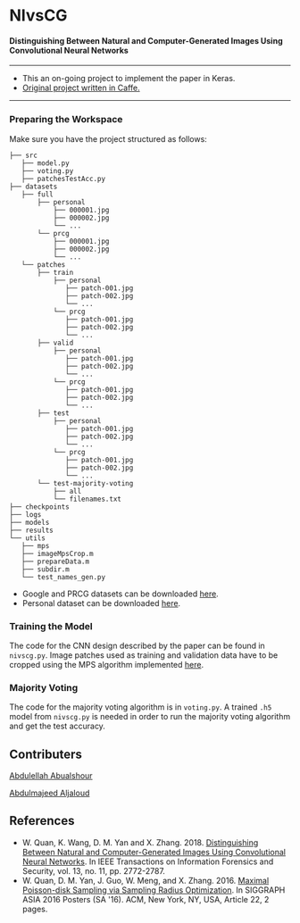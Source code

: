 # NIvsCG
#### Distinguishing Between Natural and Computer-Generated Images Using Convolutional Neural Networks

----------------------------------------

- This an on-going project to implement the paper in Keras.
- [Original project written in Caffe.](https://github.com/weizequan/NIvsCG)

----------------------------------------
### Preparing the Workspace
Make sure you have the project structured as follows:
```
├── src
   ├── model.py
   ├── voting.py
   ├── patchesTestAcc.py
├── datasets
   ├── full
       ├── personal
           ├── 000001.jpg 
           ├── 000002.jpg
           └── ...
       └── prcg
           ├── 000001.jpg 
           ├── 000002.jpg
           └── ...
   └── patches
       ├── train
           ├── personal
              ├── patch-001.jpg 
              ├── patch-002.jpg
              └── ...
           └── prcg
              ├── patch-001.jpg 
              ├── patch-002.jpg
              └── ...
       ├── valid
           ├── personal
              ├── patch-001.jpg 
              ├── patch-002.jpg
              └── ...
           └── prcg
              ├── patch-001.jpg 
              ├── patch-002.jpg
              └── ...
       ├── test
           ├── personal
              ├── patch-001.jpg 
              ├── patch-002.jpg
              └── ...
           └── prcg
              ├── patch-001.jpg 
              ├── patch-002.jpg
              └── ...
       └── test-majority-voting
           ├── all
           └── filenames.txt
├── checkpoints
├── logs
├── models
├── results
└── utils
   ├── mps
   ├── imageMpsCrop.m
   ├── prepareData.m
   ├── subdir.m
   └── test_names_gen.py
```
- Google and PRCG datasets can be downloaded [here](https://drive.google.com/file/d/0BwHrTmiHZpQCRFFVMWFEaWsyaWM/view).
- Personal dataset can be downloaded [here](http://www.ee.columbia.edu/~dvmmweb/dvmm/downloads/PIM_PRCG_dataset/personal_columbia_downsized_jpeg.zip).
### Training the Model
The code for the CNN design described by the paper can be found in `nivscg.py`. Image patches used as training and validation data have to be cropped using the MPS algorithm implemented [here](https://github.com/weizequan/NIvsCG/tree/master/utils).

### Majority Voting
The code for the majority voting algorithm is in `voting.py`. A trained `.h5` model from `nivscg.py` is needed in order to run the majority voting algorithm and get the test accuracy.

## Contributers
[Abdulellah Abualshour](https://github.com/deruhat)

[Abdulmajeed Aljaloud](https://github.com/Rinzu)

## References
- W. Quan, K. Wang, D. M. Yan and X. Zhang. 2018. [Distinguishing Between Natural and Computer-Generated Images Using Convolutional Neural Networks](https://github.com/weizequan/NIvsCG). In IEEE Transactions on Information Forensics and Security, vol. 13, no. 11, pp. 2772-2787.
- W. Quan, D. M. Yan, J. Guo, W. Meng, and X. Zhang. 2016. [Maximal Poisson-disk Sampling via Sampling Radius Optimization](https://github.com/weizequan/NIvsCG/tree/master/utils). In SIGGRAPH ASIA 2016 Posters (SA '16). ACM, New York, NY, USA, Article 22, 2 pages.

